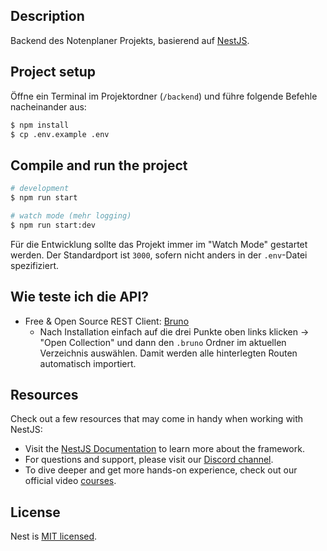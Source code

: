 ## Description

Backend des Notenplaner Projekts, basierend auf [NestJS](https://nestjs.com/).

## Project setup

Öffne ein Terminal im Projektordner (`/backend`) und führe folgende Befehle nacheinander aus:

```bash
$ npm install
$ cp .env.example .env
```

## Compile and run the project

```bash
# development
$ npm run start

# watch mode (mehr logging)
$ npm run start:dev
```

Für die Entwicklung sollte das Projekt immer im "Watch Mode" gestartet werden. Der Standardport ist `3000`, sofern nicht anders in der `.env`-Datei spezifiziert.

## Wie teste ich die API?

- Free & Open Source REST Client: [Bruno](https://www.usebruno.com/)
  - Nach Installation einfach auf die drei Punkte oben links klicken -> "Open Collection" und dann den `.bruno` Ordner im aktuellen Verzeichnis auswählen. Damit werden alle hinterlegten Routen automatisch importiert.

## Resources

Check out a few resources that may come in handy when working with NestJS:

- Visit the [NestJS Documentation](https://docs.nestjs.com) to learn more about the framework.
- For questions and support, please visit our [Discord channel](https://discord.gg/G7Qnnhy).
- To dive deeper and get more hands-on experience, check out our official video [courses](https://courses.nestjs.com/).


## License

Nest is [MIT licensed](https://github.com/nestjs/nest/blob/master/LICENSE).
